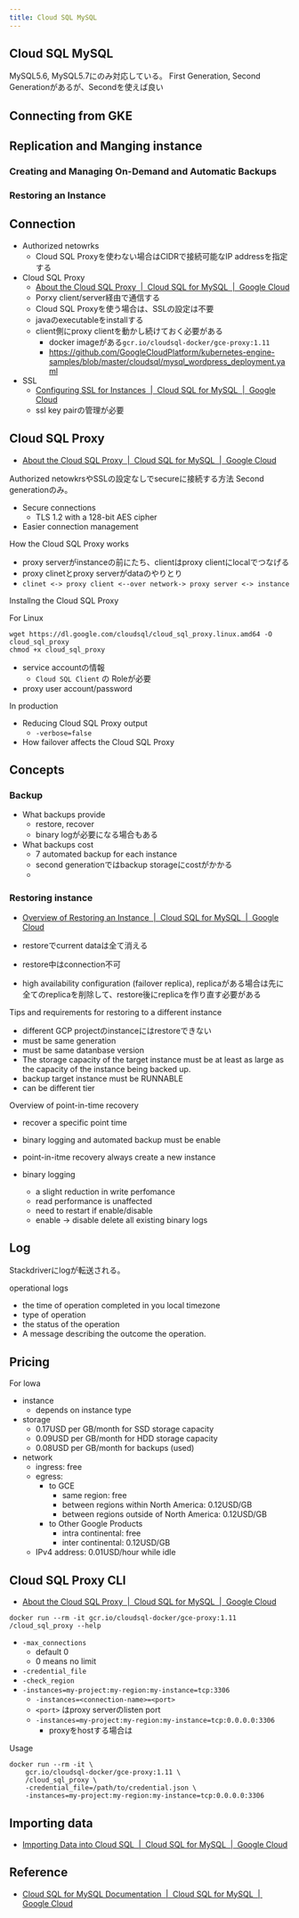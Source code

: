 ```yaml
---
title: Cloud SQL MySQL
---
```


## Cloud SQL MySQL
MySQL5.6, MySQL5.7にのみ対応している。
First Generation, Second Generationがあるが、Secondを使えば良い

## Connecting from GKE

## Replication and Manging instance

### Creating and Managing On-Demand and Automatic Backups

### Restoring an Instance

## Connection
* Authorized netowrks
    * Cloud SQL Proxyを使わない場合はCIDRで接続可能なIP addressを指定する
* Cloud SQL Proxy
    * [About the Cloud SQL Proxy  |  Cloud SQL for MySQL  |  Google Cloud](https://cloud.google.com/sql/docs/mysql/sql-proxy)
    * Porxy client/server経由で通信する
    * Cloud SQL Proxyを使う場合は、SSLの設定は不要
    * javaのexecutableをinstallする
    * client側にproxy clientを動かし続けておく必要がある
        * docker imageがある`gcr.io/cloudsql-docker/gce-proxy:1.11`
        * https://github.com/GoogleCloudPlatform/kubernetes-engine-samples/blob/master/cloudsql/mysql_wordpress_deployment.yaml
* SSL
    * [Configuring SSL for Instances  |  Cloud SQL for MySQL  |  Google Cloud](https://cloud.google.com/sql/docs/mysql/configure-ssl-instance)
    * ssl key pairの管理が必要

## Cloud SQL Proxy
* [About the Cloud SQL Proxy  |  Cloud SQL for MySQL  |  Google Cloud](https://cloud.google.com/sql/docs/mysql/sql-proxy)

Authorized netowkrsやSSLの設定なしでsecureに接続する方法
Second generationのみ。

* Secure connections
    * TLS 1.2 with a 128-bit AES cipher
* Easier connection management

How the Cloud SQL Proxy works

* proxy serverがinstanceの前にたち、clientはproxy clientにlocalでつなげる
* proxy clinetとproxy serverがdataのやりとり
* `clinet <-> proxy client <--over network-> proxy server <-> instance`

Installng the Cloud SQL Proxy

For Linux

```
wget https://dl.google.com/cloudsql/cloud_sql_proxy.linux.amd64 -O cloud_sql_proxy
chmod +x cloud_sql_proxy
```

* service accountの情報
    * `Cloud SQL Client` の Roleが必要
* proxy user account/password


In production

* Reducing Cloud SQL Proxy output
    * `-verbose=false`
* How failover affects the Cloud SQL Proxy


## Concepts

### Backup

* What backups provide
    * restore, recover
    * binary logが必要になる場合もある
* What backups cost
    * 7 automated backup for each instance
    * second generationではbackup storageにcostがかかる
    * 

### Restoring instance
* [Overview of Restoring an Instance  |  Cloud SQL for MySQL  |  Google Cloud](https://cloud.google.com/sql/docs/mysql/backup-recovery/restore#tips-restore)

* restoreでcurrent dataは全て消える
* restore中はconnection不可
* high availability configuration (failover replica), replicaがある場合は先に全てのreplicaを削除して、restore後にreplicaを作り直す必要がある

Tips and requirements for restoring to a different instance

* different GCP projectのinstanceにはrestoreできない
* must be same generation
* must be same datanbase version
* The storage capacity of the target instance must be at least as large as the capacity of the instance being backed up.
* backup target instance must be RUNNABLE
* can be different tier

Overview of point-in-time recovery

* recover a specific point time
* binary logging and automated backup must be enable
* point-in-itme recovery always create a new instance

* binary logging
    * a slight reduction in write perfomance
    * read performance is unaffected
    * need to restart if enable/disable
    * enable -> disable delete all existing binary logs

## Log
Stackdriverにlogが転送される。

operational logs

* the time of operation completed in you local timezone
* type of operation
* the status of the operation
* A message describing the outcome the operation.

## Pricing
For lowa

* instance
    * depends on instance type
* storage
    * 0.17USD per GB/month for SSD storage capacity
    * 0.09USD per GB/month for HDD storage capacity
    * 0.08USD per GB/month for backups (used)
* network
    * ingress: free
    * egress:
        * to GCE
            * same region: free
            * between regions within North America: 0.12USD/GB
            * between regions outside of North America: 0.12USD/GB
        * to Other Google Products
            * intra continental: free
            * inter continental: 0.12USD/GB
    * IPv4 address: 0.01USD/hour while idle

## Cloud SQL Proxy CLI
* [About the Cloud SQL Proxy  |  Cloud SQL for MySQL  |  Google Cloud](https://cloud.google.com/sql/docs/mysql/sql-proxy#flags)

```
docker run --rm -it gcr.io/cloudsql-docker/gce-proxy:1.11 /cloud_sql_proxy --help
```

* `-max_connections`
    * default 0
    * 0 means no limit
* `-credential_file`
* `-check_region`
* `-instances=my-project:my-region:my-instance=tcp:3306`
    * `-instances=<connection-name>=<port>`
    * `<port>` はproxy serverのlisten port
    * `-instances=my-project:my-region:my-instance=tcp:0.0.0.0:3306`
        * proxyをhostする場合は

Usage

```
docker run --rm -it \
    gcr.io/cloudsql-docker/gce-proxy:1.11 \
    /cloud_sql_proxy \
    -credential_file=/path/to/credential.json \
    -instances=my-project:my-region:my-instance=tcp:0.0.0.0:3306
```


## Importing data
* [Importing Data into Cloud SQL  |  Cloud SQL for MySQL  |  Google Cloud](https://cloud.google.com/sql/docs/mysql/import-export/importing)


## Reference
* [Cloud SQL for MySQL Documentation  |  Cloud SQL for MySQL  |  Google Cloud](https://cloud.google.com/sql/docs/mysql/)
